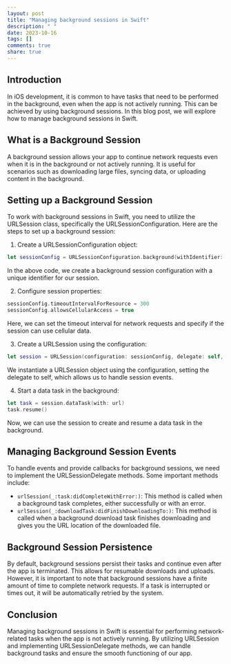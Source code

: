 ```yaml
---
layout: post
title: "Managing background sessions in Swift"
description: " "
date: 2023-10-16
tags: []
comments: true
share: true
---
```


## Introduction
In iOS development, it is common to have tasks that need to be performed in the background, even when the app is not actively running. This can be achieved by using background sessions. In this blog post, we will explore how to manage background sessions in Swift.

## What is a Background Session
A background session allows your app to continue network requests even when it is in the background or not actively running. It is useful for scenarios such as downloading large files, syncing data, or uploading content in the background.

## Setting up a Background Session
To work with background sessions in Swift, you need to utilize the URLSession class, specifically the URLSessionConfiguration. Here are the steps to set up a background session:

1. Create a URLSessionConfiguration object:
```swift
let sessionConfig = URLSessionConfiguration.background(withIdentifier: "com.example.backgroundSession")
```
In the above code, we create a background session configuration with a unique identifier for our session.

2. Configure session properties:
```swift
sessionConfig.timeoutIntervalForResource = 300
sessionConfig.allowsCellularAccess = true
```
Here, we can set the timeout interval for network requests and specify if the session can use cellular data.

3. Create a URLSession using the configuration:
```swift
let session = URLSession(configuration: sessionConfig, delegate: self, delegateQueue: nil)
```
We instantiate a URLSession object using the configuration, setting the delegate to self, which allows us to handle session events.

4. Start a data task in the background:
```swift
let task = session.dataTask(with: url)
task.resume()
```
Now, we can use the session to create and resume a data task in the background.

## Managing Background Session Events
To handle events and provide callbacks for background sessions, we need to implement the URLSessionDelegate methods. Some important methods include:

- `urlSession(_:task:didCompleteWithError:)`: This method is called when a background task completes, either successfully or with an error.
- `urlSession(_:downloadTask:didFinishDownloadingTo:)`: This method is called when a background download task finishes downloading and gives you the URL location of the downloaded file.

## Background Session Persistence
By default, background sessions persist their tasks and continue even after the app is terminated. This allows for resumable downloads and uploads. However, it is important to note that background sessions have a finite amount of time to complete network requests. If a task is interrupted or times out, it will be automatically retried by the system.

## Conclusion
Managing background sessions in Swift is essential for performing network-related tasks when the app is not actively running. By utilizing URLSession and implementing URLSessionDelegate methods, we can handle background tasks and ensure the smooth functioning of our app.